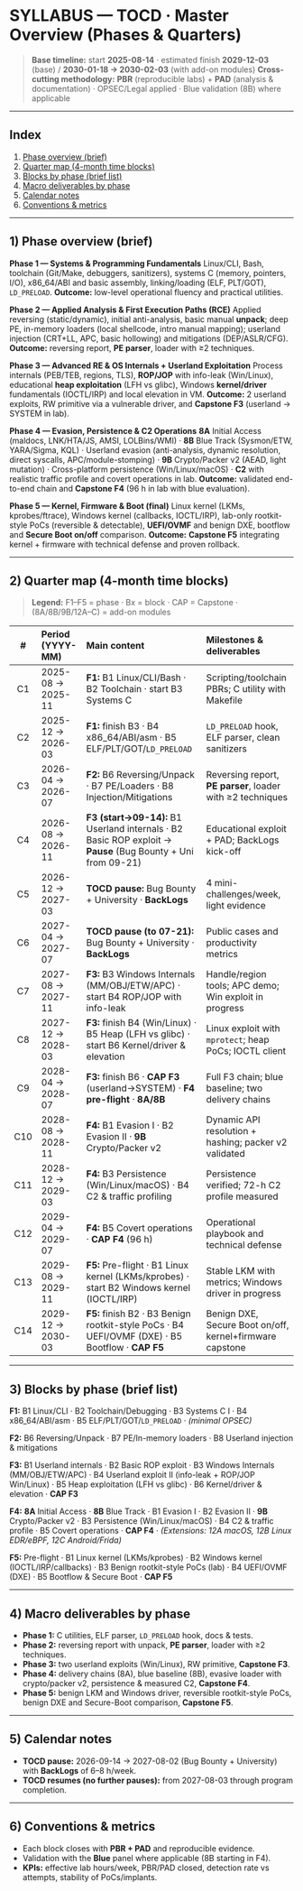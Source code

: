 # SYLLABUS — TOCD · Master Overview (Phases & Quarters)

> **Base timeline:** start **2025-08-14** · estimated finish **2029-12-03** (base) / **2030-01-18 → 2030-02-03** (with add-on modules)
> **Cross-cutting methodology:** **PBR** (reproducible labs) + **PAD** (analysis & documentation) · OPSEC/Legal applied · Blue validation (8B) where applicable

---

## Index

1. [Phase overview (brief)](#1-phase-overview-brief)
2. [Quarter map (4-month time blocks)](#2-quarter-map-4-month-time-blocks)
3. [Blocks by phase (brief list)](#3-blocks-by-phase-brief-list)
4. [Macro deliverables by phase](#4-macro-deliverables-by-phase)
5. [Calendar notes](#5-calendar-notes)
6. [Conventions & metrics](#6-conventions--metrics)

---

## 1) Phase overview (brief)

**Phase 1 — Systems & Programming Fundamentals**
Linux/CLI, Bash, toolchain (Git/Make, debuggers, sanitizers), systems C (memory, pointers, I/O), x86\_64/ABI and basic assembly, linking/loading (ELF, PLT/GOT), `LD_PRELOAD`.
**Outcome:** low-level operational fluency and practical utilities.

**Phase 2 — Applied Analysis & First Execution Paths (RCE)**
Applied reversing (static/dynamic), initial anti-analysis, basic manual **unpack**; deep PE, in-memory loaders (local shellcode, intro manual mapping); userland injection (CRT+LL, APC, basic hollowing) and mitigations (DEP/ASLR/CFG).
**Outcome:** reversing report, **PE parser**, loader with ≥2 techniques.

**Phase 3 — Advanced RE & OS Internals + Userland Exploitation**
Process internals (PEB/TEB, regions, TLS), **ROP/JOP** with info-leak (Win/Linux), educational **heap exploitation** (LFH vs glibc), Windows **kernel/driver** fundamentals (IOCTL/IRP) and local elevation in VM.
**Outcome:** 2 userland exploits, RW primitive via a vulnerable driver, and **Capstone F3** (userland → SYSTEM in lab).

**Phase 4 — Evasion, Persistence & C2 Operations**
**8A** Initial Access (maldocs, LNK/HTA/JS, AMSI, LOLBins/WMI) · **8B** Blue Track (Sysmon/ETW, YARA/Sigma, KQL) · Userland evasion (anti-analysis, dynamic resolution, direct syscalls, APC/module-stomping) · **9B** Crypto/Packer v2 (AEAD, light mutation) · Cross-platform persistence (Win/Linux/macOS) · **C2** with realistic traffic profile and covert operations in lab.
**Outcome:** validated end-to-end chain and **Capstone F4** (96 h in lab with blue evaluation).

**Phase 5 — Kernel, Firmware & Boot (final)**
Linux kernel (LKMs, kprobes/ftrace), Windows kernel (callbacks, IOCTL/IRP), lab-only rootkit-style PoCs (reversible & detectable), **UEFI/OVMF** and benign DXE, bootflow and **Secure Boot on/off** comparison.
**Outcome:** **Capstone F5** integrating kernel + firmware with technical defense and proven rollback.

---

## 2) Quarter map (4-month time blocks)

> **Legend:** F1–F5 = phase · Bx = block · CAP = Capstone · (8A/8B/9B/12A–C) = add-on modules

|  #  | Period (YYYY-MM)  | Main content                                                                                                 | Milestones & deliverables                                  |
| :-: | :---------------- | :----------------------------------------------------------------------------------------------------------- | :--------------------------------------------------------- |
|  C1 | 2025-08 → 2025-11 | **F1:** B1 Linux/CLI/Bash · B2 Toolchain · start B3 Systems C                                                | Scripting/toolchain PBRs; C utility with Makefile          |
|  C2 | 2025-12 → 2026-03 | **F1:** finish B3 · B4 x86\_64/ABI/asm · B5 ELF/PLT/GOT/`LD_PRELOAD`                                         | `LD_PRELOAD` hook, ELF parser, clean sanitizers            |
|  C3 | 2026-04 → 2026-07 | **F2:** B6 Reversing/Unpack · B7 PE/Loaders · B8 Injection/Mitigations                                       | Reversing report, **PE parser**, loader with ≥2 techniques |
|  C4 | 2026-08 → 2026-11 | **F3 (start→09-14):** B1 Userland internals · B2 Basic ROP exploit → **Pause** (Bug Bounty + Uni from 09-21) | Educational exploit + PAD; BackLogs kick-off               |
|  C5 | 2026-12 → 2027-03 | **TOCD pause:** Bug Bounty + University · **BackLogs**                                                       | 4 mini-challenges/week, light evidence                     |
|  C6 | 2027-04 → 2027-07 | **TOCD pause (to 07-21):** Bug Bounty + University · **BackLogs**                                            | Public cases and productivity metrics                      |
|  C7 | 2027-08 → 2027-11 | **F3:** B3 Windows Internals (MM/OBJ/ETW/APC) · start B4 ROP/JOP with info-leak                              | Handle/region tools; APC demo; Win exploit in progress     |
|  C8 | 2027-12 → 2028-03 | **F3:** finish B4 (Win/Linux) · B5 Heap (LFH vs glibc) · start B6 Kernel/driver & elevation                  | Linux exploit with `mprotect`; heap PoCs; IOCTL client     |
|  C9 | 2028-04 → 2028-07 | **F3:** finish B6 · **CAP F3** (userland→SYSTEM) · **F4 pre-flight** · **8A/8B**                             | Full F3 chain; blue baseline; two delivery chains          |
| C10 | 2028-08 → 2028-11 | **F4:** B1 Evasion I · B2 Evasion II · **9B** Crypto/Packer v2                                               | Dynamic API resolution + hashing; packer v2 validated      |
| C11 | 2028-12 → 2029-03 | **F4:** B3 Persistence (Win/Linux/macOS) · B4 C2 & traffic profiling                                         | Persistence verified; 72-h C2 profile measured             |
| C12 | 2029-04 → 2029-07 | **F4:** B5 Covert operations · **CAP F4** (96 h)                                                             | Operational playbook and technical defense                 |
| C13 | 2029-08 → 2029-11 | **F5:** Pre-flight · B1 Linux kernel (LKMs/kprobes) · start B2 Windows kernel (IOCTL/IRP)                    | Stable LKM with metrics; Windows driver in progress        |
| C14 | 2029-12 → 2030-03 | **F5:** finish B2 · B3 Benign rootkit-style PoCs · B4 UEFI/OVMF (DXE) · B5 Bootflow · **CAP F5**             | Benign DXE, Secure Boot on/off, kernel+firmware capstone   |

---

## 3) Blocks by phase (brief list)

**F1:** B1 Linux/CLI · B2 Toolchain/Debugging · B3 Systems C I · B4 x86\_64/ABI/asm · B5 ELF/PLT/GOT/`LD_PRELOAD` · *(minimal OPSEC)*

**F2:** B6 Reversing/Unpack · B7 PE/In-memory loaders · B8 Userland injection & mitigations

**F3:** B1 Userland internals · B2 Basic ROP exploit · B3 Windows Internals (MM/OBJ/ETW/APC) · B4 Userland exploit II (info-leak + ROP/JOP Win/Linux) · B5 Heap exploitation (LFH vs glibc) · B6 Kernel/driver & elevation · **CAP F3**

**F4:** **8A** Initial Access · **8B** Blue Track · B1 Evasion I · B2 Evasion II · **9B** Crypto/Packer v2 · B3 Persistence (Win/Linux/macOS) · B4 C2 & traffic profile · B5 Covert operations · **CAP F4** · *(Extensions: 12A macOS, 12B Linux EDR/eBPF, 12C Android/Frida)*

**F5:** Pre-flight · B1 Linux kernel (LKMs/kprobes) · B2 Windows kernel (IOCTL/IRP/callbacks) · B3 Benign rootkit-style PoCs (lab) · B4 UEFI/OVMF (DXE) · B5 Bootflow & Secure Boot · **CAP F5**

---

## 4) Macro deliverables by phase

* **Phase 1:** C utilities, ELF parser, `LD_PRELOAD` hook, docs & tests.
* **Phase 2:** reversing report with unpack, **PE parser**, loader with ≥2 techniques.
* **Phase 3:** two userland exploits (Win/Linux), RW primitive, **Capstone F3**.
* **Phase 4:** delivery chains (8A), blue baseline (8B), evasive loader with crypto/packer v2, persistence & measured C2, **Capstone F4**.
* **Phase 5:** benign LKM and Windows driver, reversible rootkit-style PoCs, benign DXE and Secure-Boot comparison, **Capstone F5**.

---

## 5) Calendar notes

* **TOCD pause:** 2026-09-14 → 2027-08-02 (Bug Bounty + University) with **BackLogs** of 6–8 h/week.
* **TOCD resumes (no further pauses):** from 2027-08-03 through program completion.

---

## 6) Conventions & metrics

* Each block closes with **PBR + PAD** and reproducible evidence.
* Validation with the **Blue** panel where applicable (8B starting in F4).
* **KPIs:** effective lab hours/week, PBR/PAD closed, detection rate vs attempts, stability of PoCs/implants.
